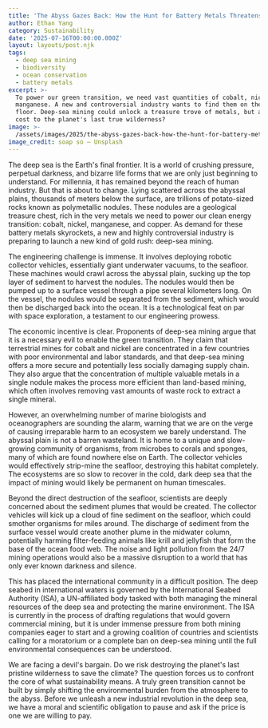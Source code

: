 ```yaml
---
title: 'The Abyss Gazes Back: How the Hunt for Battery Metals Threatens the Deep Sea'
author: Ethan Yang
category: Sustainability
date: '2025-07-16T00:00:00.000Z'
layout: layouts/post.njk
tags:
  - deep sea mining
  - biodiversity
  - ocean conservation
  - battery metals
excerpt: >-
  To power our green transition, we need vast quantities of cobalt, nickel, and
  manganese. A new and controversial industry wants to find them on the ocean
  floor. Deep-sea mining could unlock a treasure trove of metals, but at what
  cost to the planet's last true wilderness?
image: >-
  /assets/images/2025/the-abyss-gazes-back-how-the-hunt-for-battery-metals-threatens-the-deep-sea.jpg
image_credit: soap so — Unsplash
---
```


The deep sea is the Earth's final frontier. It is a world of crushing pressure, perpetual darkness, and bizarre life forms that we are only just beginning to understand. For millennia, it has remained beyond the reach of human industry. But that is about to change. Lying scattered across the abyssal plains, thousands of meters below the surface, are trillions of potato-sized rocks known as polymetallic nodules. These nodules are a geological treasure chest, rich in the very metals we need to power our clean energy transition: cobalt, nickel, manganese, and copper. As demand for these battery metals skyrockets, a new and highly controversial industry is preparing to launch a new kind of gold rush: deep-sea mining.

The engineering challenge is immense. It involves deploying robotic collector vehicles, essentially giant underwater vacuums, to the seafloor. These machines would crawl across the abyssal plain, sucking up the top layer of sediment to harvest the nodules. The nodules would then be pumped up to a surface vessel through a pipe several kilometers long. On the vessel, the nodules would be separated from the sediment, which would then be discharged back into the ocean. It is a technological feat on par with space exploration, a testament to our engineering prowess.

The economic incentive is clear. Proponents of deep-sea mining argue that it is a necessary evil to enable the green transition. They claim that terrestrial mines for cobalt and nickel are concentrated in a few countries with poor environmental and labor standards, and that deep-sea mining offers a more secure and potentially less socially damaging supply chain. They also argue that the concentration of multiple valuable metals in a single nodule makes the process more efficient than land-based mining, which often involves removing vast amounts of waste rock to extract a single mineral.

However, an overwhelming number of marine biologists and oceanographers are sounding the alarm, warning that we are on the verge of causing irreparable harm to an ecosystem we barely understand. The abyssal plain is not a barren wasteland. It is home to a unique and slow-growing community of organisms, from microbes to corals and sponges, many of which are found nowhere else on Earth. The collector vehicles would effectively strip-mine the seafloor, destroying this habitat completely. The ecosystems are so slow to recover in the cold, dark deep sea that the impact of mining would likely be permanent on human timescales.

Beyond the direct destruction of the seafloor, scientists are deeply concerned about the sediment plumes that would be created. The collector vehicles will kick up a cloud of fine sediment on the seafloor, which could smother organisms for miles around. The discharge of sediment from the surface vessel would create another plume in the midwater column, potentially harming filter-feeding animals like krill and jellyfish that form the base of the ocean food web. The noise and light pollution from the 24/7 mining operations would also be a massive disruption to a world that has only ever known darkness and silence.

This has placed the international community in a difficult position. The deep seabed in international waters is governed by the International Seabed Authority (ISA), a UN-affiliated body tasked with both managing the mineral resources of the deep sea and protecting the marine environment. The ISA is currently in the process of drafting regulations that would govern commercial mining, but it is under immense pressure from both mining companies eager to start and a growing coalition of countries and scientists calling for a moratorium or a complete ban on deep-sea mining until the full environmental consequences can be understood.

We are facing a devil's bargain. Do we risk destroying the planet's last pristine wilderness to save the climate? The question forces us to confront the core of what sustainability means. A truly green transition cannot be built by simply shifting the environmental burden from the atmosphere to the abyss. Before we unleash a new industrial revolution in the deep sea, we have a moral and scientific obligation to pause and ask if the price is one we are willing to pay.
